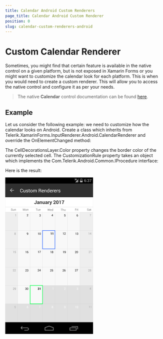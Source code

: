 ```yaml
---
title: Calendar Android Custom Renderers
page_title: Calendar Android Custom Renderer
position: 0
slug: calendar-custom-renderers-android
---
```


# Custom Calendar Renderer

Sometimes, you might find that certain feature is available in the native control on a given platform, but is not exposed in Xamarin Forms or you might want to customize the calendar look for each platform. This is when you would need to create a custom renderer. This will allow you to access the native control and configure it as per your needs.

>The native **Calendar** control documentation can be found [here](http://docs.telerik.com/devtools/android/controls/calendar/calendar-overview).

## Example

Let us consider the following example: we need to customize how the calendar looks on Android. Create a class which inherits from Telerik.XamarinForms.InputRenderer.Android.CalendarRenderer and override the OnElementChanged method:

<snippet id='calendar-styling-custom-renderers-android-renderer'/>

The CellDecorationsLayer.Color property changes the border color of the currently selected cell. The CustomizationRule property takes an object which implements the Com.Telerik.Android.Common.IProcedure interface:

<snippet id='calendar-styling-custom-renderers-customization-rule'/>

Here is the result:

![Custom Calendar Renderer](images/calendar-android-renderer.png "Custom calendar renderer")
